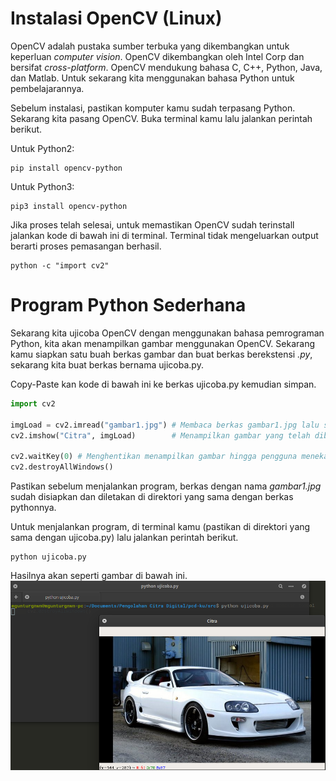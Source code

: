 # Instalasi OpenCV (Linux)

OpenCV adalah pustaka sumber terbuka yang dikembangkan untuk keperluan *computer vision*. OpenCV dikembangkan oleh Intel Corp dan bersifat *cross-platform*. OpenCV mendukung bahasa C, C++, Python, Java, dan Matlab. Untuk sekarang kita menggunakan bahasa Python untuk pembelajarannya.

Sebelum instalasi, pastikan komputer kamu sudah terpasang Python. Sekarang kita pasang OpenCV. Buka terminal kamu lalu jalankan perintah berikut.

Untuk Python2:
```shell
pip install opencv-python
```
Untuk Python3:
```shell
pip3 install opencv-python
```

Jika proses telah selesai, untuk memastikan OpenCV sudah terinstall jalankan kode di bawah ini di terminal. Terminal tidak mengeluarkan output berarti proses pemasangan berhasil.

```shell
python -c "import cv2"
```
# Program Python Sederhana
Sekarang kita ujicoba OpenCV dengan menggunakan bahasa pemrograman Python, kita akan menampilkan gambar menggunakan OpenCV. Sekarang kamu siapkan satu buah berkas gambar dan buat berkas berekstensi *.py*, sekarang kita buat berkas bernama ujicoba.py.

Copy-Paste kan kode di bawah ini ke berkas ujicoba.py kemudian simpan.
```python
import cv2

imgLoad = cv2.imread("gambar1.jpg")	# Membaca berkas gambar1.jpg lalu simpan ke variabel imgLoad
cv2.imshow("Citra", imgLoad)		# Menampilkan gambar yang telah dibaca

cv2.waitKey(0) # Menghentikan menampilkan gambar hingga pengguna menekan tombol
cv2.destroyAllWindows()
```
Pastikan sebelum menjalankan program, berkas dengan nama *gambar1.jpg* sudah disiapkan dan diletakan di direktori yang sama dengan berkas pythonnya.

Untuk menjalankan program, di terminal kamu (pastikan di direktori yang sama dengan ujicoba.py) lalu jalankan perintah berikut.
```shell
python ujicoba.py
```
Hasilnya akan seperti gambar di bawah ini.
![](/src/instalasi_opencv/hasil_ujicoba.png)
